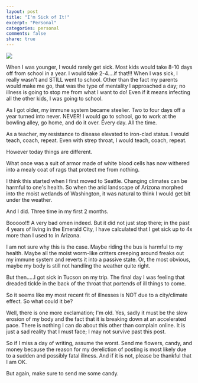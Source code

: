 ```yaml
---
layout: post
title: "I'm Sick of It!"
excerpt: "Personal"
categories: personal
comments: false
share: true
---
```


![](http://theoffbeatreport.com/wp-content/uploads/2011/01/sick-teddy-bear1.jpg)





When I was younger, I would rarely get sick. Most kids would take 8-10 days off from school in a year. I would take 2-4....if that!!! When I was sick, I really wasn't and STILL went to school. Other than the fact my parents would make me go, that was the type of mentality I approached a day; no illness is going to stop me from what I want to do! Even if it means infecting all the other kids, I was going to school.


As I got older, my immune system became steelier. Two to four days off a year turned into never. NEVER! I would go to school, go to work at the bowling alley, go home, and do it over. Every day. All the time.



As a teacher, my resistance to disease elevated to iron-clad status. I would teach, coach, repeat. Even with strep throat, I would teach, coach, repeat.



However today things are different. 


What once was a suit of armor made of white blood cells has now withered into a mealy coat of rags that protect me from nothing. 


I think this started when I first moved to Seattle. Changing climates can be harmful to one's health. So when the arid landscape of Arizona morphed into the moist wetlands of Washington, it was natural to think I would get bit under the weather. 

And I did. Three time in my first 2 months.


Booooo!!! A very bad omen indeed. But it did not just stop there; in the past 4 years of living in the Emerald City, I have calculated that I get sick up to 4x more than I used to in Arizona.


I am not sure why this is the case. Maybe riding the bus is harmful to my health. Maybe all the moist worm-like critters creeping around freaks out my immune system and reverts it into a passive state. Or, the most obvious, maybe my body is still not handling the weather quite right.


But then.....I got sick in Tucson on my trip. The final day I was feeling that dreaded tickle in the back of the throat that portends of ill things to come.

So it seems like my most recent fit of illnesses is NOT due to a city/climate effect. So what could it be?


Well, there is one more exclamation; I'm old. Yes, sadly it must be the slow erosion of my body and the fact that it is breaking down at an accelerated pace. There is nothing I can do about this other than complain online. It is just a sad reality that I must face; I may not survive past this post.


So if I miss a day of writing, assume the worst. Send me flowers, candy, and money because the reason for my dereliction of  posting is most likely due to a sudden and possibly fatal illness. And if it is not, please be thankful that I am OK. 


But again, make sure to send me some candy.





